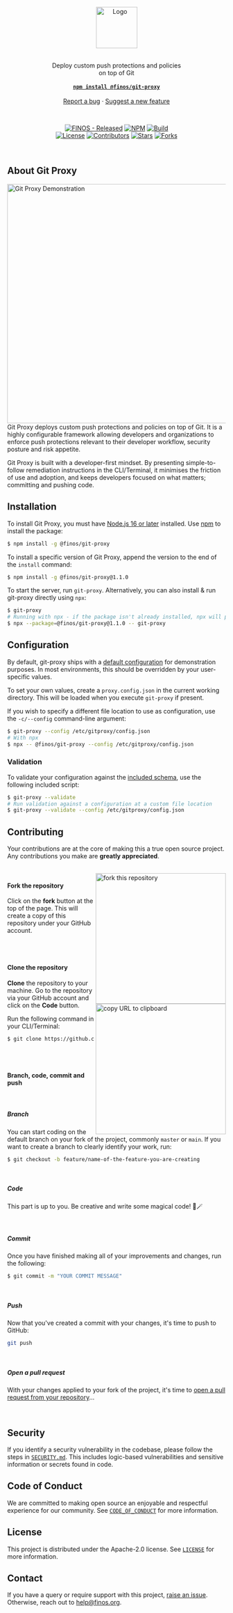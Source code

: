 <br />
<div align="center">
  <a href="https://github.com/finos/git-proxy">
    <img src="./docs/img/logo.png" alt="Logo" height="95">
  </a>

  <br />
  <br />

  <p align="center">
    Deploy custom push protections and policies<br />on top of Git
    <br />
    <br />
    <a href="https://www.npmjs.com/package/@finos/git-proxy"><strong><code>npm install @finos/git-proxy</code></strong></a>
    <br />
    <br />
    <a href="https://github.com/finos/git-proxy/issues/new?assignees=&labels=&projects=&template=bug_report.md&title=">Report a bug</a>
    ·
    <a href="https://github.com/finos/git-proxy/issues/new?assignees=&labels=&projects=&template=feature_request.md&title=">Suggest a new feature</a>
  </p>

  <br />

[![FINOS - Released](https://cdn.jsdelivr.net/gh/finos/contrib-toolbox@master/images/badge-released.svg?colorA=000000)](https://finosfoundation.atlassian.net/wiki/display/FINOS/Released)
[![NPM](https://img.shields.io/npm/v/@finos/git-proxy?colorA=00C586&colorB=000000)](https://www.npmjs.com/package/@finos/git-proxy)
[![Build](https://img.shields.io/github/actions/workflow/status/finos/git-proxy/nodejs.yml?branch=main&label=CI&logo=github&colorA=00C586&colorB=000000)](https://github.com/finos/git-proxy/actions/workflows/nodejs.yml)
<br />
[![License](https://img.shields.io/github/license/finos/git-proxy?colorA=00C586&colorB=000000)](https://github.com/finos/git-proxy/blob/main/LICENSEP)
[![Contributors](https://img.shields.io/github/contributors/finos/git-proxy?colorA=00C586&colorB=000000)](https://github.com/finos/git-proxy/graphs/contributors)
[![Stars](https://img.shields.io/github/stars/finos/git-proxy?colorA=00C586&colorB=000000)](https://github.com/finos/git-proxy/stargazers)
[![Forks](https://img.shields.io/github/forks/finos/git-proxy?colorA=00C586&colorB=000000)](https://github.com/finos/git-proxy/forks)

</div>
<br />

## About Git Proxy

<img align="right" width="550" src="./docs/img/demo.png" alt="Git Proxy Demonstration" />


Git Proxy deploys custom push protections and policies on top of Git. It is a highly configurable framework allowing developers and organizations to enforce push protections relevant to their developer workflow, security posture and risk appetite.

Git Proxy is built with a developer-first mindset. By presenting simple-to-follow remediation instructions in the CLI/Terminal, it minimises the friction of use and adoption, and keeps developers focused on what matters; committing and pushing code.


## Installation

To install Git Proxy, you must have [Node.js 16 or later](https://nodejs.org/en/download) installed. Use [npm](https://www.npmjs.com) to install the package:

```bash
$ npm install -g @finos/git-proxy
```

To install a specific version of Git Proxy, append the version to the end of the `install` command:

```bash
$ npm install -g @finos/git-proxy@1.1.0
```

To start the server, run `git-proxy`. Alternatively, you can also install & run git-proxy directly using `npx`:

```bash
$ git-proxy
# Running with npx - if the package isn't already installed, npx will prompt you to confirm installation
$ npx --package=@finos/git-proxy@1.1.0 -- git-proxy
```

## Configuration
By default, git-proxy ships with a [default configuration](./proxy.config.json) for demonstration purposes. In most environments, this should be overridden by your user-specific values.

To set your own values, create a `proxy.config.json` in the current working directory. This will be loaded when you execute `git-proxy` if present.

If you wish to specify a different file location to use as configuration, use the `-c/--config` command-line argument:

```bash
$ git-proxy --config /etc/gitproxy/config.json
# With npx
$ npx -- @finos/git-proxy --config /etc/gitproxy/config.json
```

### Validation
To validate your configuration against the [included schema](config.schema.json), use the following included script:

```bash
$ git-proxy --validate
# Run validation against a configuration at a custom file location
$ git-proxy --validate --config /etc/gitproxy/config.json
```

## Contributing

Your contributions are at the core of making this a true open source project. Any contributions you make are **greatly appreciated**.

<br />

<a src="https://github.com/finos/git-proxy/fork">
<img align="right" width="300" src="https://firstcontributions.github.io/assets/Readme/fork.png" alt="fork this repository" />
</a>

#### Fork the repository

Click on the **fork** button at the top of the page. This will create a copy of this repository under your GitHub account.

<br />
<br />

#### Clone the repository

<img align="right" width="300" src="https://firstcontributions.github.io/assets/Readme/copy-to-clipboard.png" alt="copy URL to clipboard" />

**Clone** the repository to your machine. Go to the repository via your GitHub account and click on the **Code** button.

Run the following command in your CLI/Terminal:

```bash
$ git clone https://github.com/YOUR_GITHUB_USRERNAME/git-proxy.git
```

<br />
<br />

#### Branch, code, commit and push

<br />

##### Branch

You can start coding on the default branch on your fork of the project, commonly `master` or `main`. If you want to create a branch to clearly identify your work, run:

```bash
$ git checkout -b feature/name-of-the-feature-you-are-creating
```

<br />

##### Code

This part is up to you. Be creative and write some magical code! 🧙🪄

<br />

##### Commit

Once you have finished making all of your improvements and changes, run the following:

```bash
$ git commit -m "YOUR COMMIT MESSAGE"
```

<br />

##### Push

Now that you've created a commit with your changes, it's time to push to GitHub:

```bash
git push
```

<br />

##### Open a pull request

With your changes applied to your fork of the project, it's time to [open a pull request from your repository](https://github.com/finos/git-proxy/compare)...

<br />

## Security

If you identify a security vulnerability in the codebase, please follow the steps in [`SECURITY.md`](https://github.com/finos/git-proxy/security/policy). This includes logic-based vulnerabilities and sensitive information or secrets found in code.

## Code of Conduct

We are committed to making open source an enjoyable and respectful experience for our community. See <a href="https://github.com/finos/git-proxy/blob/main/CODE_OF_CONDUCT.md"><code>CODE_OF_CONDUCT</code></a> for more information.

## License

This project is distributed under the Apache-2.0 license. See <a href="./LICENSE"><code>LICENSE</code></a> for more information.

## Contact

If you have a query or require support with this project, [raise an issue](https://github.com/finos/git-proxy/issues). Otherwise, reach out to [help@finos.org](mailto:help@finos.org).

